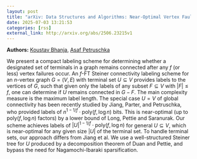 ```yaml
---
layout: post
title: "arXiv: Data Structures and Algorithms: Near-Optimal Vertex Fault-Tolerant Labels for Steiner Connectivity"
date: 2025-07-03 13:21:53 
categories: [rss]
external_link: http://arxiv.org/abs/2506.23215v1
---
```


**Authors:** [Koustav Bhanja](https://dblp.uni-trier.de/search?q=Koustav+Bhanja), [Asaf Petruschka](https://dblp.uni-trier.de/search?q=Asaf+Petruschka)

We present a compact labeling scheme for determining whether a designated set
of terminals in a graph remains connected after any $f$ (or less) vertex
failures occur. An $f$-FT Steiner connectivity labeling scheme for an
$n$-vertex graph $G=(V,E)$ with terminal set $U \subseteq V$ provides labels to
the vertices of $G$, such that given only the labels of any subset $F \subseteq
V$ with $|F| \leq f$, one can determine if $U$ remains connected in $G-F$. The
main complexity measure is the maximum label length.
The special case $U=V$ of global connectivity has been recently studied by
Jiang, Parter, and Petruschka, who provided labels of $n^{1-1/f} \cdot
\mathrm{poly}(f,\log n)$ bits. This is near-optimal (up to
$\mathrm{poly}(f,\log n)$ factors) by a lower bound of Long, Pettie and
Saranurak. Our scheme achieves labels of $|U|^{1-1/f} \cdot \mathrm{poly}(f,
\log n)$ for general $U \subseteq V$, which is near-optimal for any given size
$|U|$ of the terminal set. To handle terminal sets, our approach differs from
Jiang et al. We use a well-structured Steiner tree for $U$ produced by a
decomposition theorem of Duan and Pettie, and bypass the need for
Nagamochi-Ibaraki sparsification.
